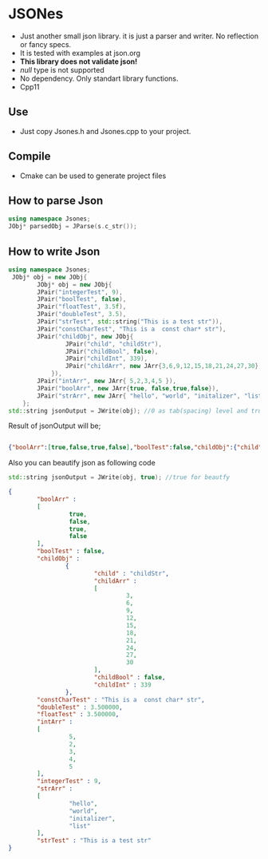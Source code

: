 # JSONes

* Just another small json library. it is just a parser and writer. No reflection or fancy specs.
* It is tested with examples at json.org
* **This library does not validate json!**
* *null* type is not supported
* No dependency. Only standart library functions.
* Cpp11

## Use
* Just copy Jsones.h and Jsones.cpp to your project.

## Compile
* Cmake can be used to generate project files


## How to parse Json

```c++
using namespace Jsones;
JObj* parsedObj = JParse(s.c_str());
```

## How to write Json

```c++
using namespace Jsones;
 JObj* obj = new JObj{
        JObj* obj = new JObj{
        JPair("integerTest", 9),
        JPair("boolTest", false),
        JPair("floatTest", 3.5f),
        JPair("doubleTest", 3.5),
        JPair("strTest", std::string("This is a test str")),
        JPair("constCharTest", "This is a  const char* str"),
        JPair("childObj", new JObj{
                JPair("child", "childStr"),
                JPair("childBool", false),
                JPair("childInt", 339),
                JPair("childArr", new JArr{3,6,9,12,15,18,21,24,27,30})
            }),
        JPair("intArr", new JArr{ 5,2,3,4,5 }),
        JPair("boolArr", new JArr{true, false,true,false}),
        JPair("strArr", new JArr{ "hello", "world", "initalizer", "list" })
    };
std::string jsonOutput = JWrite(obj); //0 as tab(spacing) level and true for beautfy
```
Result of jsonOutput will be;
```json

{"boolArr":[true,false,true,false],"boolTest":false,"childObj":{"child":"childStr","childArr":[3,6,9,12,15,18,21,24,27,30],"childBool":false,"childInt":339},"constCharTest":"This is a  const char* str","doubleTest":3.500000,"floatTest":3.500000,"intArr":[5,2,3,4,5],"integerTest":9,"strArr":["hello","world","initalizer","list"],"strTest":"This is a test str"}
```
Also you can beautify json as following code
```c++
std::string jsonOutput = JWrite(obj, true); //true for beautfy
```
```json
{
        "boolArr" :
        [
                 true,
                 false,
                 true,
                 false
        ],
        "boolTest" : false,
        "childObj" :
                {
                        "child" : "childStr",
                        "childArr" :
                        [
                                 3,
                                 6,
                                 9,
                                 12,
                                 15,
                                 18,
                                 21,
                                 24,
                                 27,
                                 30
                        ],
                        "childBool" : false,
                        "childInt" : 339
                },
        "constCharTest" : "This is a  const char* str",
        "doubleTest" : 3.500000,
        "floatTest" : 3.500000,
        "intArr" :
        [
                 5,
                 2,
                 3,
                 4,
                 5
        ],
        "integerTest" : 9,
        "strArr" :
        [
                 "hello",
                 "world",
                 "initalizer",
                 "list"
        ],
        "strTest" : "This is a test str"
}
```
